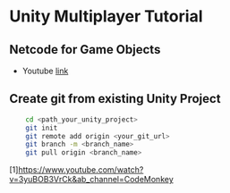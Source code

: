 # Unity Multiplayer Tutorial
## Netcode for Game Objects
- Youtube [link](1)
## Create git from existing Unity Project
```sh
    cd <path_your_unity_project>
    git init
    git remote add origin <your_git_url>
    git branch -m <branch_name>
    git pull origin <branch_name>
```

[1]https://www.youtube.com/watch?v=3yuBOB3VrCk&ab_channel=CodeMonkey